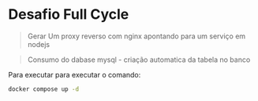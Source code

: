 # Desafio Full Cycle

> Gerar Um proxy reverso com nginx apontando para um serviço em nodejs

> Consumo do dabase mysql
    - criação automatica da tabela no banco

Para executar para executar o comando:
```bash
docker compose up -d
```
